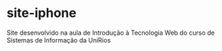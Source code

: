 # site-iphone
Site desenvolvido na aula de Introdução à Tecnologia Web do curso de Sistemas de Informação da UniRios
